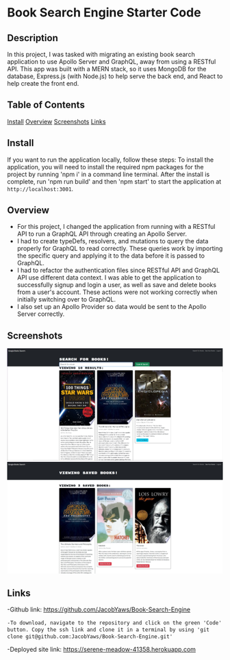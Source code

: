 # Book Search Engine Starter Code

## Description

In this project, I was tasked with migrating an existing book search application to use Apollo Server and GraphQL, away from using a RESTful API. This app was built with a MERN stack, so it uses MongoDB for the database, Express.js (with Node.js) to help serve the back end, and React to help create the front end.

## Table of Contents
[Install](#install)
[Overview](#overview)
[Screenshots](#screenshots)
[Links](#links)

## Install
If you want to run the application locally, follow these steps:
To install the application, you will need to install the required npm packages for the project by running 'npm i' in a command line terminal.
After the install is complete, run 'npm run build' and then 'npm start' to start the application at `http://localhost:3001`.

## Overview

 - For this project, I changed the application from running with a RESTful API to run a GraphQL API through creating an Apollo Server.
 - I had to create typeDefs, resolvers, and mutations to query the data properly for GraphQL to read correctly. These queries work by importing the specific query and applying it to the data before it is passed to GraphQL.
 - I had to refactor the authentication files since RESTful API and GraphQL API use different data context. I was able to get the application to successfully signup and login a user, as well as save and delete books from a user's account. These actions were not working correctly when initially switching over to GraphQL.
 - I also set up an Apollo Provider so data would be sent to the Apollo Server correctly.

## Screenshots

<img src="https://github.com/JacobYaws/Book-Search-Engine/blob/main/assets/Assign21screenshot1.png">
<img src="https://github.com/JacobYaws/Book-Search-Engine/blob/main/assets/Assign21screenshot2.png">

## Links

-Github link: https://github.com/JacobYaws/Book-Search-Engine

    -To download, navigate to the repository and click on the green 'Code' button. Copy the ssh link and clone it in a terminal by using 'git clone git@github.com:JacobYaws/Book-Search-Engine.git'

-Deployed site link: https://serene-meadow-41358.herokuapp.com